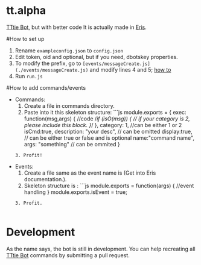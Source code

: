# tt.alpha
[TTtie Bot](https://github.com/TTtie/TTtie-Bot), but with better code
It is actually made in [Eris](https://abal.moe/Eris).

#How to set up
1. Rename `exampleconfig.json` to `config.json`
2. Edit token, oid and optional, but if you need, dbotskey properties.
3. To modify the prefix, go to `[events/messageCreate.js](./events/messageCreate.js)` and modify lines 4 and 5; [how to](https://owo.whats-th.is/bcc386.gif)
4. Run `run.js`

#How to add commands/events
- Commands: 
    1. Create a file in commands directory.
    2. Paste into it this skeleton structure: ```js
    module.exports = {
    exec: function(msg,args) {
        //code
        /*if (isO(msg)) {
            // if your category is 2, please include this block.
        }*/
    },
    category: 1, //can be either 1 or 2 
    isCmd:true,
    description: "your desc", // can be omitted
    display:true, // can be either true or false and is optional
    name:"command name",
    args: "something" // can be ommited
    }
    ```
    3. Profit!
- Events: 
    1. Create a file same as the event name is (Get into Eris documentation.).
    2. Skeleton structure is : ```js
    module.exports = function(args) {
        //event handling
    }
    module.exports.isEvent = true;
    ```
    3. Profit.


# Development
As the name says, the bot is still in development. You can help recreating all [TTtie Bot](https://github.com/TTtie/TTtie-Bot) commands by submitting a pull request.